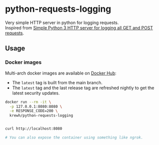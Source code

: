 # python-requests-logging

Very simple HTTP server in python for logging requests.  
Inspired from [Simple Python 3 HTTP server for logging all GET and POST requests](https://gist.github.com/mdonkers/63e115cc0c79b4f6b8b3a6b797e485c7).

## Usage

### Docker images

Multi-arch docker images are available on [Docker Hub](https://hub.docker.com/r/krewh/python-requests-logging):

* The `latest` tag is built from the main branch.  
* The `latest` tag and the last release tag are refreshed nightly to get the latest security updates.

```bash
docker run --rm -it \
  -p 127.0.0.1:8080:8080 \
  -e RESPONSE_CODE=200 \
  krewh/python-requests-logging


curl http://localhost:8080

# You can also expose the container using something like ngrok.
```
